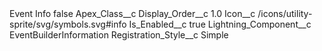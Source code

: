 <?xml version="1.0" encoding="UTF-8"?>
<CustomMetadata xmlns="http://soap.sforce.com/2006/04/metadata" xmlns:xsi="http://www.w3.org/2001/XMLSchema-instance" xmlns:xsd="http://www.w3.org/2001/XMLSchema">
    <label>Event Info</label>
    <protected>false</protected>
    <values>
        <field>Apex_Class__c</field>
        <value xsi:nil="true"/>
    </values>
    <values>
        <field>Display_Order__c</field>
        <value xsi:type="xsd:double">1.0</value>
    </values>
    <values>
        <field>Icon__c</field>
        <value xsi:type="xsd:string">/icons/utility-sprite/svg/symbols.svg#info</value>
    </values>
    <values>
        <field>Is_Enabled__c</field>
        <value xsi:type="xsd:boolean">true</value>
    </values>
    <values>
        <field>Lightning_Component__c</field>
        <value xsi:type="xsd:string">EventBuilderInformation</value>
    </values>
    <values>
        <field>Registration_Style__c</field>
        <value xsi:type="xsd:string">Simple</value>
    </values>
</CustomMetadata>
